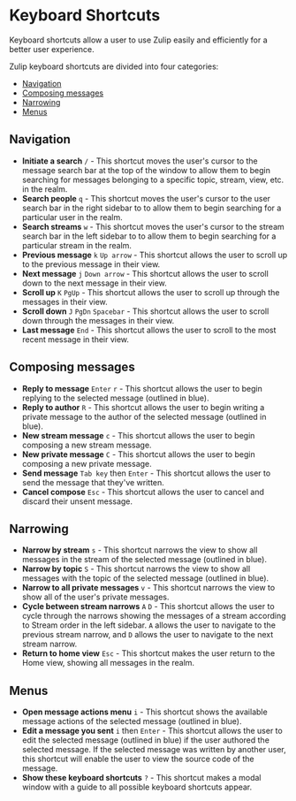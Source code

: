 # Keyboard Shortcuts
Keyboard shortcuts allow a user to use Zulip easily and efficiently for a better user experience.

Zulip keyboard shortcuts are divided into four categories:
* [Navigation](#navigation)
* [Composing messages](#composing-messages)
* [Narrowing](#narrowing)
* [Menus](#menus)

## Navigation
* **Initiate a search** `/` - This shortcut moves the user's cursor to the message search bar at the top of the window to allow them to begin searching for messages belonging to a specific topic, stream, view, etc. in the realm.
* **Search people** `q` - This shortcut moves the user's cursor to the user search bar in the right sidebar to to allow them to begin searching for a particular user in the realm.
* **Search streams** `w` - This shortcut moves the user's cursor to the stream search bar in the left sidebar to to allow them to begin searching for a particular stream in the realm.
* **Previous message** `k` `Up arrow` - This shortcut allows the user to scroll up to the previous message in their view.
* **Next message** `j` `Down arrow` - This shortcut allows the user to scroll down to the next message in their view.
* **Scroll up** `K` `PgUp` - This shortcut allows the user to scroll up through the messages in their view.
* **Scroll down** `J` `PgDn` `Spacebar` - This shortcut allows the user to scroll down through the messages in their view.
* **Last message** `End` - This shortcut allows the user to scroll to the most recent message in their view.

## Composing messages
* **Reply to message** `Enter` `r` - This shortcut allows the user to begin replying to the selected message (outlined in blue).
* **Reply to author** `R` - This shortcut allows the user to begin writing a private message to the author of the selected message (outlined in blue).
* **New stream message** `c` - This shortcut allows the user to begin composing a new stream message.
* **New private message** `C` - This shortcut allows the user to begin composing a new private message.
* **Send message** `Tab key` then `Enter` - This shortcut allows the user to send the message that they've written.
* **Cancel compose** `Esc` - This shortcut allows the user to cancel and discard their unsent message.

## Narrowing
* **Narrow by stream** `s` - This shortcut narrows the view to show all messages in the stream of the selected message (outlined in blue).
* **Narrow by topic** `S` - This shortcut narrows the view to show all messages with the topic of the selected message (outlined in blue).
* **Narrow to all private messages** `v` - This shortcut narrows the view to show all of the user's private messages.
* **Cycle between stream narrows** `A` `D` - This shortcut allows the user to cycle through the narrows showing the messages of a stream according to Stream order in the left sidebar. `A` allows the user to navigate to the previous stream narrow, and `D` allows the user to navigate to the next stream narrow.
* **Return to home view** `Esc` - This shortcut makes the user return to the Home view, showing all messages in the realm.

## Menus
* **Open message actions menu** `i` - This shortcut shows the available message actions of the selected message (outlined in blue).
* **Edit a message you sent** `i` then `Enter` - This shortcut allows the user to edit the selected message (outlined in blue) if the user authored the selected message. If the selected message was written by another user, this shortcut will enable the user to view the source code of the message.
* **Show these keyboard shortcuts** `?` - This shortcut makes a modal window with a guide to all possible keyboard shortcuts appear.
